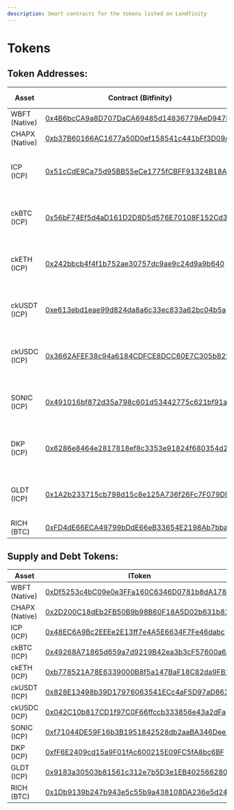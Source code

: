 ```yaml
---
description: Smart contracts for the tokens listed on Lendfinity
---
```


# Tokens

## Token Addresses:

| Asset          | Contract (Bitfinity)                                                                                                                                   | Canister (ICP)                                                                                             |
| -------------- | ------------------------------------------------------------------------------------------------------------------------------------------------------ | ---------------------------------------------------------------------------------------------------------- |
| WBFT (Native)  | [0x4B6bcCA9a8D707DaCA69485d14836779AeD947E5](https://explorer.mainnet.bitfinity.network/token/0x4B6bcCA9a8D707DaCA69485d14836779AeD947E5?tab=contract) | -                                                                                                          |
| CHAPX (Native) | [0xb37B60166AC1677a50D0ef158541c441bFf3D09A](https://explorer.mainnet.bitfinity.network/token/0xb37B60166AC1677a50D0ef158541c441bFf3D09A)              | -                                                                                                          |
| ICP (ICP)      | [0x51cCdE9Ca75d95BB55eCe1775fCBFF91324B18A6](https://explorer.mainnet.bitfinity.network/token/0x51cCdE9Ca75d95BB55eCe1775fCBFF91324B18A6)              | [ryjl3-tyaaa-aaaaa-aaaba-cai](https://dashboard.internetcomputer.org/canister/ryjl3-tyaaa-aaaaa-aaaba-cai) |
| ckBTC (ICP)    | [0x56bF74Ef5d4aD161D2D8D5d576E70108F152Cd35](https://explorer.mainnet.bitfinity.network/token/0x56bF74Ef5d4aD161D2D8D5d576E70108F152Cd35)              | [mxzaz-hqaaa-aaaar-qaada-cai](https://dashboard.internetcomputer.org/canister/mxzaz-hqaaa-aaaar-qaada-cai) |
| ckETH (ICP)    | [0x242bbcb4f4f1b752ae30757dc9ae9c24d9a9b640](https://explorer.mainnet.bitfinity.network/token/0x242bbcb4f4f1b752ae30757dc9ae9c24d9a9b640)              | [ss2fx-dyaaa-aaaar-qacoq-cai](https://dashboard.internetcomputer.org/canister/ss2fx-dyaaa-aaaar-qacoq-cai) |
| ckUSDT (ICP)   | [0xe613ebd1eae99d824da8a6c33ec833a62bc04b5a](https://explorer.mainnet.bitfinity.network/token/0xe613ebd1eae99d824da8a6c33ec833a62bc04b5a)              | [cngnf-vqaaa-aaaar-qag4q-cai](https://dashboard.internetcomputer.org/canister/cngnf-vqaaa-aaaar-qag4q-cai) |
| ckUSDC (ICP)   | [0x3662AFEF38c94a6184CDFCE8DCC60E7C305b8299](https://explorer.mainnet.bitfinity.network/token/0x3662AFEF38c94a6184CDFCE8DCC60E7C305b8299)              | [xevnm-gaaaa-aaaar-qafnq-cai](https://dashboard.internetcomputer.org/canister/xevnm-gaaaa-aaaar-qafnq-cai) |
| SONIC (ICP)    | [0x491016bf872d35a798c601d53442775c621bf91a](https://explorer.mainnet.bitfinity.network/token/0x491016bf872d35a798c601d53442775c621bf91a)              | [qbizb-wiaaa-aaaaq-aabwq-cai](https://dashboard.internetcomputer.org/canister/qbizb-wiaaa-aaaaq-aabwq-cai) |
| DKP (ICP)      | [0x6286e8464e2817818ef8c3353e91824f680354d2](https://explorer.mainnet.bitfinity.network/token/0x6286e8464e2817818ef8c3353e91824f680354d2)              | [zfcdd-tqaaa-aaaaq-aaaga-cai](https://dashboard.internetcomputer.org/canister/zfcdd-tqaaa-aaaaq-aaaga-cai) |
| GLDT (ICP)     | [0x1A2b233715cb798d15c8e125A736f26Fc7F079DD](https://explorer.mainnet.bitfinity.network/token/0x1A2b233715cb798d15c8e125A736f26Fc7F079DD)              | [6c7su-kiaaa-aaaar-qaira-cai](https://dashboard.internetcomputer.org/canister/6c7su-kiaaa-aaaar-qaira-cai) |
| RICH (BTC)     | [0xFD4dE66ECA49799bDdE66eB33654E2198Ab7bba4](https://explorer.mainnet.bitfinity.network/token/0xFD4dE66ECA49799bDdE66eB33654E2198Ab7bba4)              | -                                                                                                          |

## Supply and Debt Tokens:

| Asset          | lToken                                                                                                                                              | VariableDebtToken                                                                                                                           | StableDebtToken                                                                                                                             |
| -------------- | --------------------------------------------------------------------------------------------------------------------------------------------------- | ------------------------------------------------------------------------------------------------------------------------------------------- | ------------------------------------------------------------------------------------------------------------------------------------------- |
| WBFT (Native)  | [0xDf5253c4bC09e0e3FFa160C6346D0781b8dA1789](https://explorer.mainnet.bitfinity.network/address/0xDf5253c4bC09e0e3FFa160C6346D0781b8dA1789)         | [0x6F48a420e9BD59E70A2a020432d6cfeDace6947C](https://explorer.mainnet.bitfinity.network/address/0x6F48a420e9BD59E70A2a020432d6cfeDace6947C) | -                                                                                                                                           |
| CHAPX (Native) | [0x2D200C18dEb2FB50B9b98B60F18A5D02b631b811](https://explorer.mainnet.bitfinity.network/address/0x2D200C18dEb2FB50B9b98B60F18A5D02b631b811)         | [0xEF7341f86cC23AE9c24dF54b4Ff3b9Ae6DD79384](https://explorer.mainnet.bitfinity.network/address/0xEF7341f86cC23AE9c24dF54b4Ff3b9Ae6DD79384) | -                                                                                                                                           |
| ICP (ICP)      | [0x48EC6A9Bc2EEEe2E13ff7e4A5E6634F7Fe46dabc](https://explorer.mainnet.bitfinity.network/address/0x48EC6A9Bc2EEEe2E13ff7e4A5E6634F7Fe46dabc)         | [0x889f41FFc38C46559EBC9937Ba69EFAA8f4DaBD6](https://explorer.mainnet.bitfinity.network/address/0x889f41FFc38C46559EBC9937Ba69EFAA8f4DaBD6) | -                                                                                                                                           |
| ckBTC (ICP)    | [0x49268A71865d659a7d9219B42ea3b3cF57600a6a](https://explorer.mainnet.bitfinity.network/address/0x49268A71865d659a7d9219B42ea3b3cF57600a6a)         | [0x440eEedbeCB4474A9C3964570B6Bf0C2d5E96d65](https://explorer.mainnet.bitfinity.network/address/0x440eEedbeCB4474A9C3964570B6Bf0C2d5E96d65) | -                                                                                                                                           |
| ckETH (ICP)    | [0xb778521A78E6339000B8f5a147BaF18C82da9FB1](https://explorer.mainnet.bitfinity.network/token/0xb778521A78E6339000B8f5a147BaF18C82da9FB1)           | [0x11DABB7b544603A2e52ce7eD651D02b02Bc207Ec](https://explorer.mainnet.bitfinity.network/token/0x11DABB7b544603A2e52ce7eD651D02b02Bc207Ec)   | -                                                                                                                                           |
| ckUSDT (ICP)   | [0x828E13498b39D17976063541ECc4aF5D97aD863C](https://explorer.mainnet.bitfinity.network/token/0x828E13498b39D17976063541ECc4aF5D97aD863C)           | [0x798F6635121325b3C7F9Cf0c8fdD74Ffc0e486E3](https://explorer.mainnet.bitfinity.network/token/0x798F6635121325b3C7F9Cf0c8fdD74Ffc0e486E3)   | -                                                                                                                                           |
| ckUSDC (ICP)   | [0x042C10b817CD1f97C0F66ffccb333856e43a2dFa](https://explorer.mainnet.bitfinity.network/address/0x042C10b817CD1f97C0F66ffccb333856e43a2dFa?tab=txs) | [0xe140df9AB7840E3B3B605438a3f1ad5Ba09D35A5](https://explorer.mainnet.bitfinity.network/address/0xe140df9AB7840E3B3B605438a3f1ad5Ba09D35A5) | [0x204Ed773A6a244a82d9d5052F8e1CC10D2cbAd75](https://explorer.mainnet.bitfinity.network/address/0x204Ed773A6a244a82d9d5052F8e1CC10D2cbAd75) |
| SONIC (ICP)    | [0xf71044DE59F16b3B1951842528db2aaBA346Dee1](https://explorer.mainnet.bitfinity.network/token/0xf71044DE59F16b3B1951842528db2aaBA346Dee1)           | [0x4346c69b1B556BfAC6A5423A96c0F2f97e3AA2E5](https://explorer.mainnet.bitfinity.network/token/0x4346c69b1B556BfAC6A5423A96c0F2f97e3AA2E5)   |                                                                                                                                             |
| DKP (ICP)      | [0xfF6E2409cd15a9F01fAc600215E09FC5fA8bc6BF](https://explorer.mainnet.bitfinity.network/token/0xfF6E2409cd15a9F01fAc600215E09FC5fA8bc6BF)           | [0xe8da21C468569ec63cFe47d91f036211644a6bE0](https://explorer.mainnet.bitfinity.network/token/0xe8da21C468569ec63cFe47d91f036211644a6bE0)   |                                                                                                                                             |
| GLDT (ICP)     | [0x9183a30503b81561c312e7b5D3e1EB4025662804](https://explorer.mainnet.bitfinity.network/address/0x9183a30503b81561c312e7b5D3e1EB4025662804)         | [0x234dC0C7538399F561657731D933F09F480bB9d4](https://explorer.mainnet.bitfinity.network/address/0x234dC0C7538399F561657731D933F09F480bB9d4) | -                                                                                                                                           |
| RICH (BTC)     | [0x1Db9139b247b943e5c55b9a438108DA236e5d244](https://explorer.mainnet.bitfinity.network/address/0x1Db9139b247b943e5c55b9a438108DA236e5d244)         | [0x16eFa43F5D2a7Fe4e1a87ff4dD7449B61E22A24b](https://explorer.mainnet.bitfinity.network/address/0x16eFa43F5D2a7Fe4e1a87ff4dD7449B61E22A24b) | -                                                                                                                                           |

